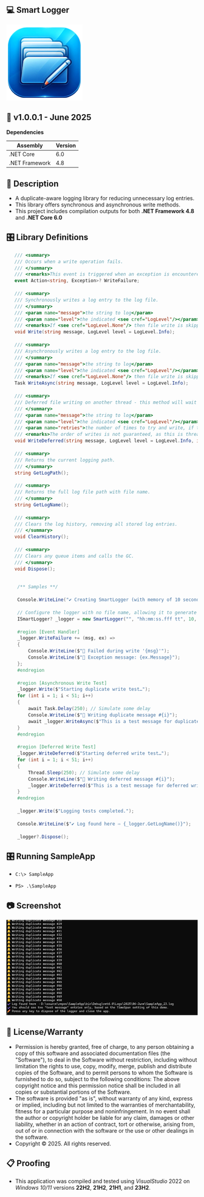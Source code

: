 ## 💻 Smart Logger

![Icon](./AppIcon.png)

## 📝 v1.0.0.1 - June 2025

**Dependencies**

| Assembly | Version |
| ---- | ---- |
| .NET Core | 6.0 |
| .NET Framework | 4.8 |

## 📰 Description
- A duplicate-aware logging library for reducing unnecessary log entries.
- This library offers synchronous and asynchronous write methods.
- This project includes compilation outputs for both **.NET Framework 4.8** and **.NET Core 6.0**

## 🎛️ Library Definitions

```csharp
   /// <summary>
   /// Occurs when a write operation fails.
   /// </summary>
   /// <remarks>This event is triggered when an exception is encountered during a write operation.</remarks>
   event Action<string, Exception>? WriteFailure;

   /// <summary>
   /// Synchronously writes a log entry to the log file.
   /// </summary>
   /// <param name="message">the string to log</param>
   /// <param name="level">the indicated <see cref="LogLevel"/></param>
   /// <remarks>If <see cref="LogLevel.None"/> then file write is skipped and output will be to console only.</remarks>
   void Write(string message, LogLevel level = LogLevel.Info);

   /// <summary>
   /// Asynchronously writes a log entry to the log file.
   /// </summary>
   /// <param name="message">the string to log</param>
   /// <param name="level">the indicated <see cref="LogLevel"/></param>
   /// <remarks>If <see cref="LogLevel.None"/> then file write is skipped and output will be to console only.</remarks>
   Task WriteAsync(string message, LogLevel level = LogLevel.Info);

   /// <summary>
   /// Deferred file writing on another thread - this method will wait for the file to become available before writing.
   /// </summary>
   /// <param name="message">the string to log</param>
   /// <param name="level">the indicated <see cref="LogLevel"/></param>
   /// <param name="retries">the number of times to try and write, if the file is locked</param>
   /// <remarks>The order of writes is not guaranteed, as this is threaded and may experience other re-entry operations.</remarks>
   void WriteDeferred(string message, LogLevel level = LogLevel.Info, int retries = 100);

   /// <summary>
   /// Returns the current logging path.
   /// </summary>
   string GetLogPath();

   /// <summary>
   /// Returns the full log file path with file name.
   /// </summary>
   string GetLogName();

   /// <summary>
   /// Clears the log history, removing all stored log entries.
   /// </summary>
   void ClearHistory();

   /// <summary>
   /// Clears any queue items and calls the GC.
   /// </summary>
   void Dispose();
```

```csharp

    /** Samples **/

    Console.WriteLine("✔️ Creating SmartLogger (with memory of 10 seconds) …");

    // Configure the logger with no file name, allowing it to generate a path and name based on the current date/time.
    ISmartLogger? _logger = new SmartLogger("", "hh:mm:ss.fff tt", 10, TimeSpan.FromSeconds(10));

    #region [Event Handler]
    _logger.WriteFailure += (msg, ex) =>
    {
        Console.WriteLine($"🚨 Failed during write '{msg}'");
        Console.WriteLine($"🚨 Exception message: {ex.Message}");
    };
    #endregion

    #region [Asynchronous Write Test]
    _logger.Write($"Starting duplicate write test…");
    for (int i = 1; i < 51; i++)
    {
        await Task.Delay(250); // Simulate some delay
        Console.WriteLine($"🔔 Writing duplicate message #{i}");
        await _logger.WriteAsync($"This is a test message for duplicate checking.");
    }
    #endregion

    #region [Deferred Write Test]
    _logger.WriteDeferred($"Starting deferred write test…");
    for (int i = 1; i < 51; i++)
    {
        Thread.Sleep(250); // Simulate some delay
        Console.WriteLine($"🔔 Writing deferred message #{i}");
        _logger.WriteDeferred($"This is a test message for deferred writing.");
    }
    #endregion

    _logger.Write($"Logging tests completed.");

    Console.WriteLine($"✔️ Log found here ⇨ {_logger.GetLogName()}");

    _logger?.Dispose();

```

## 🎛️ Running SampleApp

- `C:\> SampleApp`

- `PS> .\SampleApp`

## 📷 Screenshot

![Sample](./Screenshot.png)

## 🧾 License/Warranty
* Permission is hereby granted, free of charge, to any person obtaining a copy of this software and associated documentation files (the "Software"), to deal in the Software without restriction, including without limitation the rights to use, copy, modify, merge, publish and distribute copies of the Software, and to permit persons to whom the Software is furnished to do so, subject to the following conditions: The above copyright notice and this permission notice shall be included in all copies or substantial portions of the Software.
* The software is provided "as is", without warranty of any kind, express or implied, including but not limited to the warranties of merchantability, fitness for a particular purpose and noninfringement. In no event shall the author or copyright holder be liable for any claim, damages or other liability, whether in an action of contract, tort or otherwise, arising from, out of or in connection with the software or the use or other dealings in the software.
* Copyright © 2025. All rights reserved.

## 📋 Proofing
* This application was compiled and tested using *VisualStudio* 2022 on *Windows 10/11* versions **22H2**, **21H2**, **21H1**, and **23H2**.

